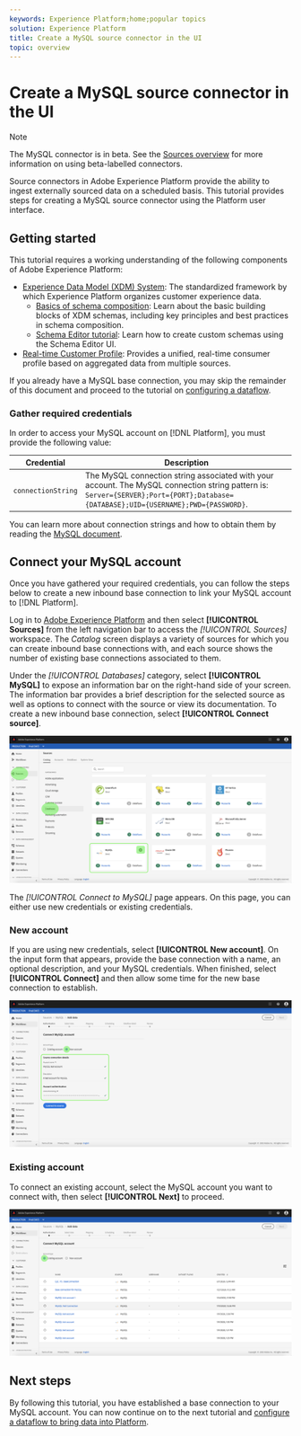 ```yaml
---
keywords: Experience Platform;home;popular topics
solution: Experience Platform
title: Create a MySQL source connector in the UI
topic: overview
---
```


# Create a MySQL source connector in the UI

>[!NOTE]
> The MySQL connector is in beta. See the [Sources overview](../../../../home.md#terms-and-conditions) for more information on using beta-labelled connectors.

Source connectors in Adobe Experience Platform provide the ability to ingest externally sourced data on a scheduled basis. This tutorial provides steps for creating a MySQL source connector using the Platform user interface.

## Getting started

This tutorial requires a working understanding of the following components of Adobe Experience Platform:

*   [Experience Data Model (XDM) System](../../../../../xdm/home.md): The standardized framework by which Experience Platform organizes customer experience data.
    *   [Basics of schema composition](../../../../../xdm/schema/composition.md): Learn about the basic building blocks of XDM schemas, including key principles and best practices in schema composition.
    *   [Schema Editor tutorial](../../../../../xdm/tutorials/create-schema-ui.md): Learn how to create custom schemas using the Schema Editor UI.
*   [Real-time Customer Profile](../../../../../profile/home.md): Provides a unified, real-time consumer profile based on aggregated data from multiple sources.

If you already have a MySQL base connection, you may skip the remainder of this document and proceed to the tutorial on [configuring a dataflow](../../dataflow/databases.md).

### Gather required credentials

In order to access your MySQL account on [!DNL Platform], you must provide the following value:

| Credential | Description |
| ---------- | ----------- |
| `connectionString` | The MySQL connection string associated with your account. The MySQL connection string pattern is: `Server={SERVER};Port={PORT};Database={DATABASE};UID={USERNAME};PWD={PASSWORD}`. |

You can learn more about connection strings and how to obtain them by reading the [MySQL document](https://dev.mysql.com/doc/connector-net/en/connector-net-connections-string.html).

## Connect your MySQL account

Once you have gathered your required credentials, you can follow the steps below to create a new inbound base connection to link your MySQL account to [!DNL Platform].

Log in to [Adobe Experience Platform](https://platform.adobe.com) and then select **[!UICONTROL Sources]** from the left navigation bar to access the *[!UICONTROL Sources]* workspace. The *Catalog* screen displays a variety of sources for which you can create inbound base connections with, and each source shows the number of existing base connections associated to them.

Under the *[!UICONTROL Databases]* category, select **[!UICONTROL MySQL]** to expose an information bar on the right-hand side of your screen. The information bar provides a brief description for the selected source as well as options to connect with the source or view its documentation. To create a new inbound base connection, select **[!UICONTROL Connect source]**. 

![](../../../../images/tutorials/create/my-sql/catalog.png)

The *[!UICONTROL Connect to MySQL]* page appears. On this page, you can either use new credentials or existing credentials.

### New account

If you are using new credentials, select **[!UICONTROL New account]**. On the input form that appears, provide the base connection with a name, an optional description, and your MySQL credentials. When finished, select **[!UICONTROL Connect]** and then allow some time for the new base connection to establish.

![](../../../../images/tutorials/create/my-sql/new.png)

### Existing account

To connect an existing account, select the MySQL account you want to connect with, then select **[!UICONTROL Next]** to proceed.

![](../../../../images/tutorials/create/my-sql/existing.png)

## Next steps

By following this tutorial, you have established a base connection to your MySQL account. You can now continue on to the next tutorial and [configure a dataflow to bring data into Platform](../../dataflow/databases.md).